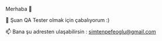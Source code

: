 Merhaba 👋



🌱 Şuan QA Tester olmak için çabalıyorum :)

📫 Bana şu adresten ulaşabilirsin : simtenpefeoglu@gmail.com



<!--
**Unwabu/Unwabu** is a ✨ _special_ ✨ repository because its `README.md` (this file) appears on your GitHub profile.

Here are some ideas to get you started:

- 🔭 I’m currently working on ...
- 🌱 I’m currently learning ...
- 👯 I’m looking to collaborate on ...
- 🤔 I’m looking for help with ...
- 💬 Ask me about ...
- 📫 How to reach me: ...
- 😄 Pronouns: ...
- ⚡ Fun fact: ...
-->
